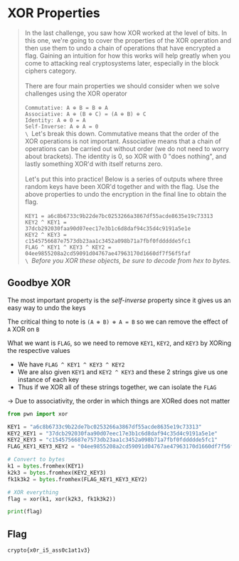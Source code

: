 # XOR Properties

> In the last challenge, you saw how XOR worked at the level of bits. In this one, we're going to cover the properties of the XOR operation and then use them to undo a chain of operations that have encrypted a flag. Gaining an intuition for how this works will help greatly when you come to attacking real cryptosystems later, especially in the block ciphers category.\
> \
> There are four main properties we should consider when we solve challenges using the XOR operator\
> \
> `Commutative: A ⊕ B = B ⊕ A` \
> `Associative: A ⊕ (B ⊕ C) = (A ⊕ B) ⊕ C`\
> `Identity: A ⊕ 0 = A`\
> `Self-Inverse: A ⊕ A = 0`\
> ``\
> ``Let's break this down. Commutative means that the order of the XOR operations is not important. Associative means that a chain of operations can be carried out without order (we do not need to worry about brackets). The identity is 0, so XOR with 0 "does nothing", and lastly something XOR'd with itself returns zero.\
> \
> Let's put this into practice! Below is a series of outputs where three random keys have been XOR'd together and with the flag. Use the above properties to undo the encryption in the final line to obtain the flag.\
> \
> `KEY1 = a6c8b6733c9b22de7bc0253266a3867df55acde8635e19c73313`\
> `KEY2 ^ KEY1 = 37dcb292030faa90d07eec17e3b1c6d8daf94c35d4c9191a5e1e`\
> `KEY2 ^ KEY3 = c1545756687e7573db23aa1c3452a098b71a7fbf0fddddde5fc1`\
> `FLAG ^ KEY1 ^ KEY3 ^ KEY2 = 04ee9855208a2cd59091d04767ae47963170d1660df7f56f5faf`\
> ``\
> ``_Before you XOR these objects, be sure to decode from hex to bytes._

## Goodbye XOR

The most important property is the _self-inverse_ property since it gives us an easy way to undo the keys

The critical thing to note is `(A ⊕ B) ⊕ A = B` so we can remove the effect of `A` XOR on `B`

What we want is `FLAG`, so we need to remove `KEY1`, `KEY2`, and `KEY3` by XORing the respective values

* We have `FLAG ^ KEY1 ^ KEY3 ^ KEY2`
* We are also given `KEY1` and `KEY2 ^ KEY3` and these 2 strings give us one instance of each key
* Thus if we XOR all of these strings together, we can isolate the `FLAG`

\-> Due to associativity, the order in which things are XORed does not matter

```python
from pwn import xor

KEY1 = "a6c8b6733c9b22de7bc0253266a3867df55acde8635e19c73313"
KEY2_KEY1 = "37dcb292030faa90d07eec17e3b1c6d8daf94c35d4c9191a5e1e"
KEY2_KEY3 = "c1545756687e7573db23aa1c3452a098b71a7fbf0fddddde5fc1"
FLAG_KEY1_KEY3_KEY2 = "04ee9855208a2cd59091d04767ae47963170d1660df7f56f5faf"

# Convert to bytes
k1 = bytes.fromhex(KEY1)
k2k3 = bytes.fromhex(KEY2_KEY3)
fk1k3k2 = bytes.fromhex(FLAG_KEY1_KEY3_KEY2)

# XOR everything
flag = xor(k1, xor(k2k3, fk1k3k2))

print(flag)
```

## Flag

`crypto{x0r_i5_ass0c1at1v3}`
